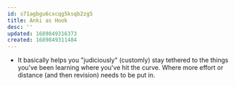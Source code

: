 ```yaml
---
id: s71agbgu6cxcqg5ksqb2zg5
title: Anki as Hook
desc: ''
updated: 1689849316373
created: 1689849311484
---
```


- It basically helps you "judiciously" (customly) stay tethered to the things you've been learning where you've hit the curve. Where more effort or distance (and then revision) needs to be put in.
